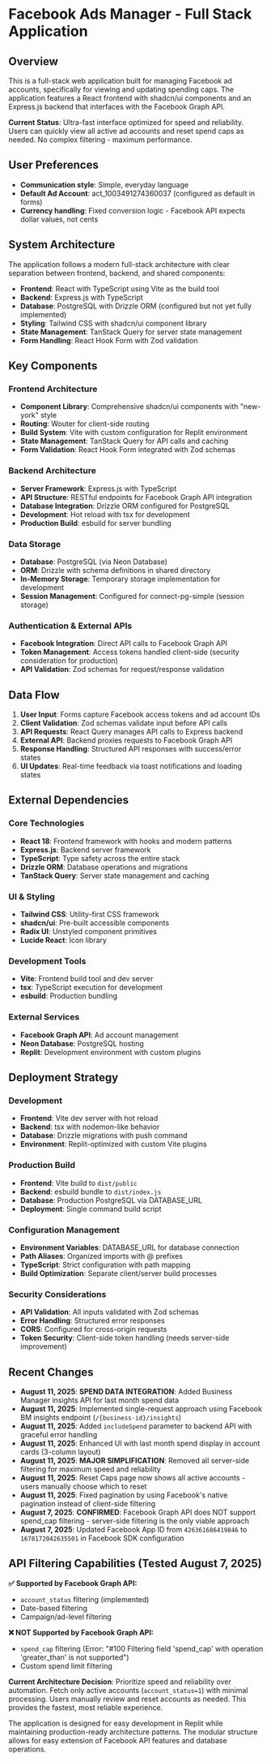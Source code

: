 # Facebook Ads Manager - Full Stack Application

## Overview

This is a full-stack web application built for managing Facebook ad accounts, specifically for viewing and updating spending caps. The application features a React frontend with shadcn/ui components and an Express.js backend that interfaces with the Facebook Graph API.

**Current Status**: Ultra-fast interface optimized for speed and reliability. Users can quickly view all active ad accounts and reset spend caps as needed. No complex filtering - maximum performance.

## User Preferences

- **Communication style**: Simple, everyday language
- **Default Ad Account**: act_1003491274360037 (configured as default in forms)
- **Currency handling**: Fixed conversion logic - Facebook API expects dollar values, not cents

## System Architecture

The application follows a modern full-stack architecture with clear separation between frontend, backend, and shared components:

- **Frontend**: React with TypeScript using Vite as the build tool
- **Backend**: Express.js with TypeScript
- **Database**: PostgreSQL with Drizzle ORM (configured but not yet fully implemented)
- **Styling**: Tailwind CSS with shadcn/ui component library
- **State Management**: TanStack Query for server state management
- **Form Handling**: React Hook Form with Zod validation

## Key Components

### Frontend Architecture
- **Component Library**: Comprehensive shadcn/ui components with "new-york" style
- **Routing**: Wouter for client-side routing
- **Build System**: Vite with custom configuration for Replit environment
- **State Management**: TanStack Query for API calls and caching
- **Form Validation**: React Hook Form integrated with Zod schemas

### Backend Architecture
- **Server Framework**: Express.js with TypeScript
- **API Structure**: RESTful endpoints for Facebook Graph API integration
- **Database Integration**: Drizzle ORM configured for PostgreSQL
- **Development**: Hot reload with tsx for development
- **Production Build**: esbuild for server bundling

### Data Storage
- **Database**: PostgreSQL (via Neon Database)
- **ORM**: Drizzle with schema definitions in shared directory
- **In-Memory Storage**: Temporary storage implementation for development
- **Session Management**: Configured for connect-pg-simple (session storage)

### Authentication & External APIs
- **Facebook Integration**: Direct API calls to Facebook Graph API
- **Token Management**: Access tokens handled client-side (security consideration for production)
- **API Validation**: Zod schemas for request/response validation

## Data Flow

1. **User Input**: Forms capture Facebook access tokens and ad account IDs
2. **Client Validation**: Zod schemas validate input before API calls
3. **API Requests**: React Query manages API calls to Express backend
4. **External API**: Backend proxies requests to Facebook Graph API
5. **Response Handling**: Structured API responses with success/error states
6. **UI Updates**: Real-time feedback via toast notifications and loading states

## External Dependencies

### Core Technologies
- **React 18**: Frontend framework with hooks and modern patterns
- **Express.js**: Backend server framework
- **TypeScript**: Type safety across the entire stack
- **Drizzle ORM**: Database operations and migrations
- **TanStack Query**: Server state management and caching

### UI & Styling
- **Tailwind CSS**: Utility-first CSS framework
- **shadcn/ui**: Pre-built accessible components
- **Radix UI**: Unstyled component primitives
- **Lucide React**: Icon library

### Development Tools
- **Vite**: Frontend build tool and dev server
- **tsx**: TypeScript execution for development
- **esbuild**: Production bundling

### External Services
- **Facebook Graph API**: Ad account management
- **Neon Database**: PostgreSQL hosting
- **Replit**: Development environment with custom plugins

## Deployment Strategy

### Development
- **Frontend**: Vite dev server with hot reload
- **Backend**: tsx with nodemon-like behavior
- **Database**: Drizzle migrations with push command
- **Environment**: Replit-optimized with custom Vite plugins

### Production Build
- **Frontend**: Vite build to `dist/public`
- **Backend**: esbuild bundle to `dist/index.js`
- **Database**: Production PostgreSQL via DATABASE_URL
- **Deployment**: Single command build script

### Configuration Management
- **Environment Variables**: DATABASE_URL for database connection
- **Path Aliases**: Organized imports with @ prefixes
- **TypeScript**: Strict configuration with path mapping
- **Build Optimization**: Separate client/server build processes

### Security Considerations
- **API Validation**: All inputs validated with Zod schemas
- **Error Handling**: Structured error responses
- **CORS**: Configured for cross-origin requests
- **Token Security**: Client-side token handling (needs server-side improvement)

## Recent Changes

- **August 11, 2025**: **SPEND DATA INTEGRATION**: Added Business Manager insights API for last month spend data
- **August 11, 2025**: Implemented single-request approach using Facebook BM insights endpoint (`/{business-id}/insights`)
- **August 11, 2025**: Added `includeSpend` parameter to backend API with graceful error handling
- **August 11, 2025**: Enhanced UI with last month spend display in account cards (3-column layout)
- **August 11, 2025**: **MAJOR SIMPLIFICATION**: Removed all server-side filtering for maximum speed and reliability  
- **August 11, 2025**: Reset Caps page now shows all active accounts - users manually choose which to reset
- **August 11, 2025**: Fixed pagination by using Facebook's native pagination instead of client-side filtering
- **August 7, 2025**: **CONFIRMED**: Facebook Graph API does NOT support spend_cap filtering - server-side filtering is the only viable approach
- **August 7, 2025**: Updated Facebook App ID from `426361686419846` to `1678172042635501` in Facebook SDK configuration

## API Filtering Capabilities (Tested August 7, 2025)

**✅ Supported by Facebook Graph API:**
- `account_status` filtering (implemented)
- Date-based filtering  
- Campaign/ad-level filtering

**❌ NOT Supported by Facebook Graph API:**
- `spend_cap` filtering (Error: "#100 Filtering field 'spend_cap' with operation 'greater_than' is not supported")
- Custom spend limit filtering

**Current Architecture Decision**: Prioritize speed and reliability over automation. Fetch only active accounts (`account_status=1`) with minimal processing. Users manually review and reset accounts as needed. This provides the fastest, most reliable experience.

The application is designed for easy development in Replit while maintaining production-ready architecture patterns. The modular structure allows for easy extension of Facebook API features and database operations.